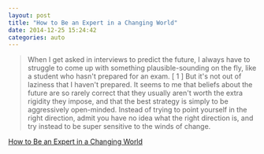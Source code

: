 ```yaml
---
layout: post
title: "How to Be an Expert in a Changing World"
date: 2014-12-25 15:24:42
categories: auto
---
```


> When I get asked in interviews to predict the future, I always have to struggle to come up with something plausible-sounding on the fly, like a student who hasn't prepared for an exam. [ 1 ] But it's not out of laziness that I haven't prepared. It seems to me that beliefs about the future are so rarely correct that they usually aren't worth the extra rigidity they impose, and that the best strategy is simply to be aggressively open-minded. Instead of trying to point yourself in the right direction, admit you have no idea what the right direction is, and try instead to be super sensitive to the winds of change.

 <!-- --> 

[How to Be an Expert in a Changing World](http://paulgraham.com/ecw.html)